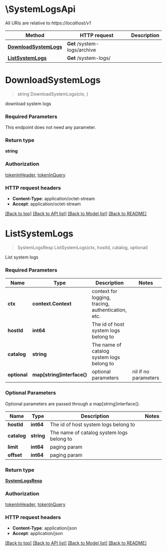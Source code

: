 # \SystemLogsApi

All URIs are relative to *https://localhost/v1*

Method | HTTP request | Description
------------- | ------------- | -------------
[**DownloadSystemLogs**](SystemLogsApi.md#DownloadSystemLogs) | **Get** /system-logs/archive | 
[**ListSystemLogs**](SystemLogsApi.md#ListSystemLogs) | **Get** /system-logs/ | 


# **DownloadSystemLogs**
> string DownloadSystemLogs(ctx, )


download system logs

### Required Parameters
This endpoint does not need any parameter.

### Return type

**string**

### Authorization

[tokenInHeader](../README.md#tokenInHeader), [tokenInQuery](../README.md#tokenInQuery)

### HTTP request headers

 - **Content-Type**: application/octet-stream
 - **Accept**: application/octet-stream

[[Back to top]](#) [[Back to API list]](../README.md#documentation-for-api-endpoints) [[Back to Model list]](../README.md#documentation-for-models) [[Back to README]](../README.md)

# **ListSystemLogs**
> SystemLogsResp ListSystemLogs(ctx, hostId, catalog, optional)


List system logs

### Required Parameters

Name | Type | Description  | Notes
------------- | ------------- | ------------- | -------------
 **ctx** | **context.Context** | context for logging, tracing, authentication, etc.
  **hostId** | **int64**| The id of host system logs belong to | 
  **catalog** | **string**| The name of catalog system logs belong to | 
 **optional** | **map[string]interface{}** | optional parameters | nil if no parameters

### Optional Parameters
Optional parameters are passed through a map[string]interface{}.

Name | Type | Description  | Notes
------------- | ------------- | ------------- | -------------
 **hostId** | **int64**| The id of host system logs belong to | 
 **catalog** | **string**| The name of catalog system logs belong to | 
 **limit** | **int64**| paging param | 
 **offset** | **int64**| paging param | 

### Return type

[**SystemLogsResp**](SystemLogsResp.md)

### Authorization

[tokenInHeader](../README.md#tokenInHeader), [tokenInQuery](../README.md#tokenInQuery)

### HTTP request headers

 - **Content-Type**: application/json
 - **Accept**: application/json

[[Back to top]](#) [[Back to API list]](../README.md#documentation-for-api-endpoints) [[Back to Model list]](../README.md#documentation-for-models) [[Back to README]](../README.md)

